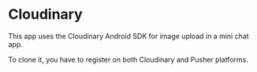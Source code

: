 # Cloudinary
This app uses the Cloudinary Android SDK for image upload in a mini chat app.

To clone it, you have to register on both Cloudinary and Pusher platforms.

